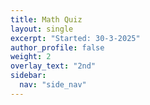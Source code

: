 ```yaml
---
title: Math Quiz
layout: single
excerpt: "Started: 30-3-2025"
author_profile: false
weight: 2
overlay_text: "2nd"
sidebar:
  nav: "side_nav"
---
```

